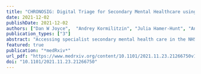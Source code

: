 ```yaml
---
title: "CHRONOSIG: Digital Triage for Secondary Mental Healthcare using Natural Language Processing - rationale and protocol"
date: 2021-12-02
publishDate: 2021-12-02
authors: ["Dan W Joyce",  "Andrey Kormilitzin", "Julia Hamer-Hunt", "Anthony James", "Alejo Nevado-Holgado", "Andrea Cipriani"]
publication_types: ["3"]
abstract: "Accessing specialist secondary mental health care in the NHS in England requires a referral, usually from primary or acute care. Community mental health teams triage these referrals deciding on the most appropriate team to meet patients’ needs. Referrals require resource-intensive review by clinicians and often, collation and review of the patient’s history with services captured in their electronic health records (EHR). Triage processes are, however, opaque and often result in patients not receiving appropriate and timely access to care that is a particular concern for some minority and under-represented groups. Our project, funded by the National Institute of Health Research (NIHR) will develop a clinical decision support tool (CDST) to deliver accurate, explainable and justified triage recommendations to assist clinicians and expedite access to secondary mental health care"
featured: true
publication: "*medRxiv*"
url_pdf: "https://www.medrxiv.org/content/10.1101/2021.11.23.21266750v1"
doi: "10.1101/2021.11.23.21266750"
---
```


